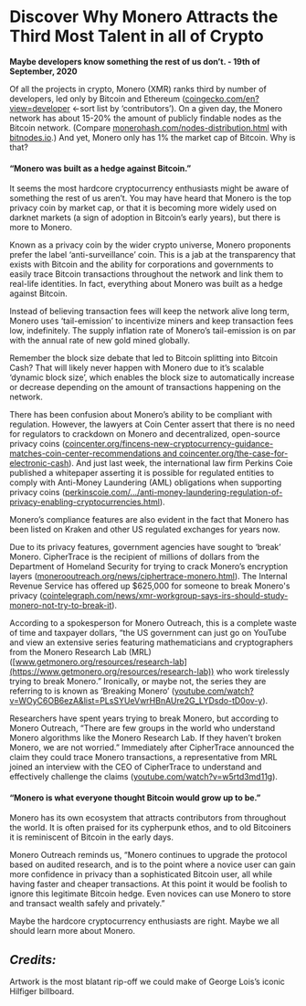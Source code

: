 # Discover Why Monero Attracts the Third Most Talent in all of Crypto

**Maybe developers know something the rest of us don’t. - 19th of September, 2020**

Of all the projects in crypto, Monero (XMR) ranks third by number of developers, led only by Bitcoin and Ethereum ([coingecko.com/en?view=developer](https://www.coingecko.com/en?view=developer) <-sort list by ‘contributors’). On a given day, the Monero network has about 15-20% the amount of publicly findable nodes as the Bitcoin network. (Compare [monerohash.com/nodes-distribution.html](https://monerohash.com/nodes-distribution.html) with [bitnodes.io](https://bitnodes.io/).) And yet, Monero only has 1% the market cap of Bitcoin. Why is that?

#### “Monero was built as a hedge against Bitcoin.”

It seems the most hardcore cryptocurrency enthusiasts might be aware of something the rest of us aren’t. You may have heard that Monero is the top privacy coin by market cap, or that it is becoming more widely used on darknet markets (a sign of adoption in Bitcoin’s early years), but there is more to Monero.

Known as a privacy coin by the wider crypto universe, Monero proponents prefer the label ‘anti-surveillance’ coin. This is a jab at the transparency that exists with Bitcoin and the ability for corporations and governments to easily trace Bitcoin transactions throughout the network and link them to real-life identities. In fact, everything about Monero was built as a hedge against Bitcoin.

Instead of believing transaction fees will keep the network alive long term, Monero uses ‘tail-emission’ to incentivize miners and keep transaction fees low, indefinitely. The supply inflation rate of Monero’s tail-emission is on par with the annual rate of new gold mined globally.

Remember the block size debate that led to Bitcoin splitting into Bitcoin Cash? That will likely never happen with Monero due to it’s scalable ‘dynamic block size’, which enables the block size to automatically increase or decrease depending on the amount of transactions happening on the network.

There has been confusion about Monero’s ability to be compliant with regulation. However, the lawyers at Coin Center assert that there is no need for regulators to crackdown on Monero and decentralized, open-source privacy coins ([coincenter.org/fincens-new-cryptocurrency-guidance-matches-coin-center-recommendations and coincenter.org/the-case-for-electronic-cash](https://www.coincenter.org/fincens-new-cryptocurrency-guidance-matches-coin-center-recommendations/)). And just last week, the international law firm Perkins Coie published a whitepaper asserting it is possible for regulated entities to comply with Anti-Money Laundering (AML) obligations when supporting privacy coins ([perkinscoie.com/...​/anti-money-laundering-regulation-of-privacy-enabling-cryptocurrencies.html](https://perkinscoie.com/en/news-insights/anti-money-laundering-regulation-of-privacy-enabling-cryptocurrencies.html)).

Monero’s compliance features are also evident in the fact that Monero has been listed on Kraken and other US regulated exchanges for years now.

Due to its privacy features, government agencies have sought to ‘break’ Monero. CipherTrace is the recipient of millions of dollars from the Department of Homeland Security for trying to crack Monero’s encryption layers ([monerooutreach.org/news/ciphertrace-monero.html](https://www.monerooutreach.org/news/ciphertrace-monero.html)). The Internal Revenue Service has offered up $625,000 for someone to break Monero's privacy ([cointelegraph.com/news/xmr-workgroup-says-irs-should-study-monero-not-try-to-break-it](https://cointelegraph.com/news/xmr-workgroup-says-irs-should-study-monero-not-try-to-break-it)).

According to a spokesperson for Monero Outreach, this is a complete waste of time and taxpayer dollars, “the US government can just go on YouTube and view an extensive series featuring mathematicians and cryptographers from the Monero Research Lab (MRL) ([www.getmonero.org/resources/research-lab](https://www.getmonero.org/resources/research-lab)) who work tirelessly trying to break Monero.” Ironically, or maybe not, the series they are referring to is known as ‘Breaking Monero’ ([youtube.com/watch?v=WOyC6OB6ezA&​list=PLsSYUeVwrHBnAUre2G_LYDsdo-tD0ov-y](https://youtube.com/watch?v=WOyC6OB6ezA&list=PLsSYUeVwrHBnAUre2G_LYDsdo-tD0ov-y)).

Researchers have spent years trying to break Monero, but according to Monero Outreach, “There are few groups in the world who understand Monero algorithms like the Monero Research Lab. If they haven’t broken Monero, we are not worried.” Immediately after CipherTrace announced the claim they could trace Monero transactions, a representative from MRL joined an interview with the CEO of CipherTrace to understand and effectively challenge the claims ([youtube.com/watch?v=w5rtd3md11g](https://youtube.com/watch?v=w5rtd3md11g)).

#### **“Monero is what everyone thought Bitcoin would grow up to be.”**

Monero has its own ecosystem that attracts contributors from throughout the world. It is often praised for its cypherpunk ethos, and to old Bitcoiners it is reminiscent of Bitcoin in the early days.

Monero Outreach reminds us, “Monero continues to upgrade the protocol based on audited research, and is to the point where a novice user can gain more confidence in privacy than a sophisticated Bitcoin user, all while having faster and cheaper transactions. At this point it would be foolish to ignore this legitimate Bitcoin hedge. Even novices can use Monero to store and transact wealth safely and privately.”

Maybe the hardcore cryptocurrency enthusiasts are right. Maybe we all should learn more about Monero.

_Credits:_
---
Artwork is the most blatant rip-off we could make of George Lois’s iconic Hilfiger billboard.